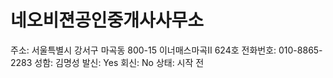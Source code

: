 # 네오비젼공인중개사사무소

주소: 서울특별시 강서구 마곡동 800-15 이너매스마곡Ⅱ 624호
전화번호: 010-8865-2283
성함: 김명성
발신: Yes
회신: No
상태: 시작 전